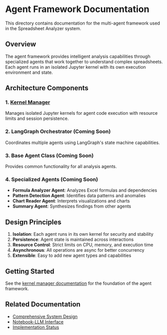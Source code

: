 # Agent Framework Documentation

This directory contains documentation for the multi-agent framework used in the Spreadsheet Analyzer system.

## Overview

The agent framework provides intelligent analysis capabilities through specialized agents that work together to understand complex spreadsheets. Each agent runs in an isolated Jupyter kernel with its own execution environment and state.

## Architecture Components

### 1. [Kernel Manager](./kernel-manager.md)

Manages isolated Jupyter kernels for agent code execution with resource limits and session persistence.

### 2. LangGraph Orchestrator (Coming Soon)

Coordinates multiple agents using LangGraph's state machine capabilities.

### 3. Base Agent Class (Coming Soon)

Provides common functionality for all analysis agents.

### 4. Specialized Agents (Coming Soon)

- **Formula Analyzer Agent**: Analyzes Excel formulas and dependencies
- **Pattern Detection Agent**: Identifies data patterns and anomalies
- **Chart Reader Agent**: Interprets visualizations and charts
- **Summary Agent**: Synthesizes findings from other agents

## Design Principles

1. **Isolation**: Each agent runs in its own kernel for security and stability
1. **Persistence**: Agent state is maintained across interactions
1. **Resource Control**: Strict limits on CPU, memory, and execution time
1. **Asynchronous**: All operations are async for better concurrency
1. **Extensible**: Easy to add new agent types and capabilities

## Getting Started

See the [kernel manager documentation](./kernel-manager.md) for the foundation of the agent framework.

## Related Documentation

- [Comprehensive System Design](../design/comprehensive-system-design.md)
- [Notebook-LLM Interface](../design/notebook-llm-interface.md)
- [Implementation Status](../implementation-status.md)
